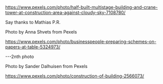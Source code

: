 https://www.pexels.com/photo/half-built-multistage-building-and-crane-tower-at-construction-area-against-cloudy-sky-7108780/

Say thanks to Mathias P.R.




Photo by Anna Shvets from Pexels

https://www.pexels.com/photo/businesspeople-preparing-schemes-on-papers-at-table-5324973/

---2nth photo







Photo by Sander Dalhuisen from Pexels

https://www.pexels.com/photo/construction-of-building-2566073/
